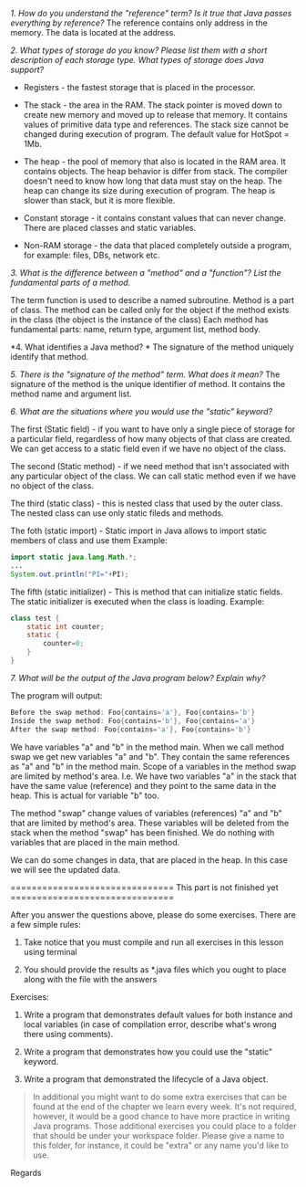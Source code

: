 *1. How do you understand the "reference" term? Is it true that Java passes everything by reference?*
The reference contains only address in the memory. The data is located at the address.

*2. What types of storage do you know? Please list them with a short description of each storage type. What types of storage does Java support?*
- Registers - the fastest storage that is placed in the processor.

- The stack - the area in the RAM. The stack pointer is moved down to create new memory and moved up to release that memory. It contains values of primitive data type and references. The stack size cannot be changed during execution of program. The default value for HotSpot = 1Mb.

- The heap - the pool of memory that also is located in the RAM area. It contains objects. The heap behavior is differ from stack. The compiler doesn't need to know how long that data must stay on the heap.
The heap can change its size during execution of program. The heap is slower than stack, but it is more flexible.

- Constant storage - it contains constant values that can never change. There are placed classes and static variables.

- Non-RAM storage - the data that placed completely outside a program, for example: files, DBs, network etc.
 
*3. What is the difference between a "method" and a "function"? List the fundamental parts of a method.*

The term function is used to describe a named subroutine.
Method is a part of class. The method can be called only for the object if the method exists in the class (the object is the instance of the class)
Each method has fundamental parts: name, return type, argument list, method body.

*4. What identifies a Java method? *
The signature of the method uniquely identify that method.
 
*5. There is the "signature of the method" term. What does it mean?*
The signature of the method is the unique identifier of method.
It contains the method name and argument list.

*6. What are the situations where you would use the "static" keyword?*

The first (Static field) - if you want to have only a single piece of storage for a particular field, regardless of how many objects of that class are created. We can get access to a static field  even if we have no object of the class.

The second (Static method) - if we need method that isn't associated with any particular object of the class. We can call static method even if we have no object of the class.

The third (static class) - this is nested class that used by the outer class. The nested class can use only static fileds and methods.

The foth (static import) - Static import in Java allows to import static members of class and use them
Example: 
```java
import static java.lang.Math.*;
...
System.out.println("PI="+PI);
```

The fifth (static initializer) - This is method that can initialize static fields. The static initializer is executed when the class is loading.
Example:
```java
class test {
    static int counter;
    static {
        counter=0;
    }    
}
```

*7. What will be the output of the Java program below? Explain why?*

The program will output:
```java
Before the swap method: Foo{contains='a'}, Foo{contains='b'}
Inside the swap method: Foo{contains='b'}, Foo{contains='a'}
After the swap method: Foo{contains='a'}, Foo{contains='b'}
```
We have variables "a" and "b" in the method main.
When we call method swap we get new variables "a" and "b".
They contain the same references as "a" and "b" in the method main.
Scope of a variables in the method swap are limited by method's area.
I.e. We have two variables "a" in the stack that have the same value (reference) and they point to the same data in the heap.
This is actual for variable "b" too.

The method "swap" change values of variables (references)  "a" and "b" that are limited by method's area.
These variables will be deleted from the stack when the method "swap"  has been finished.
We do nothing with variables that are placed in the main method.

We can do some changes in data, that are placed in the heap. In this case we will see the updated data.


=============================== This part is not finished yet ===============================

After you answer the questions above, please do some exercises. There are a few simple rules:  

1. Take notice that you must compile and run all exercises in this lesson using terminal

2. You should provide the results as *.java files which you ought to place along with the file with the answers

Exercises:

1. Write a program that demonstrates default values for both instance and local variables (in case of compilation error, describe what's wrong there using comments).

2. Write a program that demonstrates how you could use the "static" keyword.
  
3. Write a program that demonstrated the lifecycle of a Java object.

> In additional you might want to do some extra exercises that can be found at the end of the chapter we learn every week. 
> It's not required, however, it would be a good chance to have more practice in writing Java programs. 
> Those additional exercises you could place to a folder that should be under your workspace folder.
> Please give a name to this folder, for instance, it could be "extra" or any name you'd like to use.

Regards